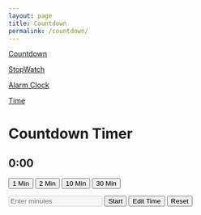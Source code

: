 ```yaml
---
layout: page
title: Countdown
permalink: /countdown/
---
```



<div class=row>
<div class="col-md-3 bg-light">

<div class="p-4 mb-2 bg-body-secondary">
      <p class="fs-2"> <a class="text-decoration-none" href="#"><i class="fa-solid fa-stopwatch-20"></i>Countdown</a></p>
       <p class="fs-2"> <a class="text-decoration-none" href="#"><i class="fa-solid fa-stopwatch"></i> StopWatch</a></p>
       <p class="fs-2"> <a class="text-decoration-none" href="#"><i class="fa-solid fa-bell"></i> Alarm Clock</a></p>
      <p class="fs-2"> <a class="text-decoration-none" href="/current-time"><i class="fa-solid fa-clock"></i>Time</a></p>
</div>
</div>





<div class="col-md-8">
 <h1>Countdown Timer</h1>
    <h2 id="timerDisplay">0:00</h2>
    
<button class="btn btn-primary m-2" onclick="startTimer(60)">1 Min</button>
    <button class="btn btn-primary m-2" onclick="startTimer(120)">2 Min</button>
    <button class="btn btn-primary m-2" onclick="startTimer(600)">10 Min</button>
    <button class="btn btn-primary m-2" onclick="startTimer(1800)">30 Min</button>
    
<div class="mt-3">
        <input type="number" id="customTime" class="form-control w-25 d-inline" placeholder="Enter minutes" disabled>
        <button class="btn btn-success" onclick="startCustomTimer()">Start</button>
        <button class="btn btn-warning" onclick="editTime()">Edit Time</button>
        <button class="btn btn-danger" onclick="resetTimer()">Reset</button>
    </div>


</div>
<script src="{{ '/assets/js/countdown.js' | relative_url }}"></script>